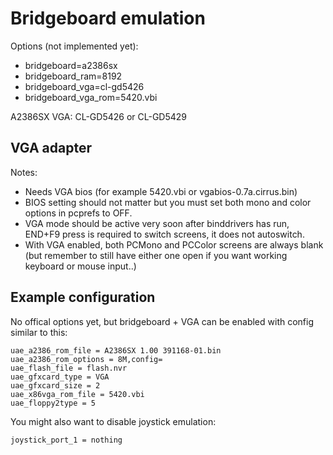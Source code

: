 # Bridgeboard emulation

Options (not implemented yet):

- bridgeboard=a2386sx
- bridgeboard_ram=8192
- bridgeboard_vga=cl-gd5426
- bridgeboard_vga_rom=5420.vbi

A2386SX
VGA: CL-GD5426 or CL-GD5429

## VGA adapter

Notes:

- Needs VGA bios (for example 5420.vbi or vgabios-0.7a.cirrus.bin)
- BIOS setting should not matter but you must set both mono and color options
  in pcprefs to OFF.
- VGA mode should be active very soon after binddrivers has run, END+F9 press
  is required to switch screens, it does not autoswitch.
- With VGA enabled, both PCMono and PCColor screens are always blank (but
  remember to still have either one open if you want working keyboard or
  mouse input..)

## Example configuration

No offical options yet, but bridgeboard + VGA can be enabled with config
similar to this:

    uae_a2386_rom_file = A2386SX 1.00 391168-01.bin
    uae_a2386_rom_options = 8M,config=
    uae_flash_file = flash.nvr
    uae_gfxcard_type = VGA
    uae_gfxcard_size = 2
    uae_x86vga_rom_file = 5420.vbi
    uae_floppy2type = 5

You might also want to disable joystick emulation:

    joystick_port_1 = nothing

